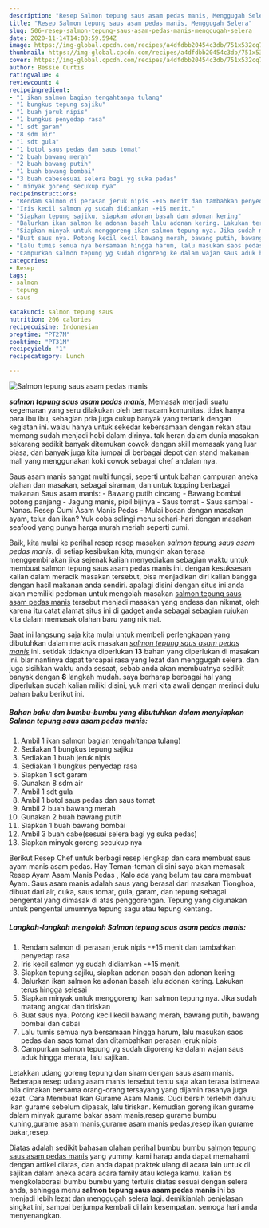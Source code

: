```yaml
---
description: "Resep Salmon tepung saus asam pedas manis, Menggugah Selera"
title: "Resep Salmon tepung saus asam pedas manis, Menggugah Selera"
slug: 506-resep-salmon-tepung-saus-asam-pedas-manis-menggugah-selera
date: 2020-11-14T14:08:59.594Z
image: https://img-global.cpcdn.com/recipes/a4dfdbb20454c3db/751x532cq70/salmon-tepung-saus-asam-pedas-manis-foto-resep-utama.jpg
thumbnail: https://img-global.cpcdn.com/recipes/a4dfdbb20454c3db/751x532cq70/salmon-tepung-saus-asam-pedas-manis-foto-resep-utama.jpg
cover: https://img-global.cpcdn.com/recipes/a4dfdbb20454c3db/751x532cq70/salmon-tepung-saus-asam-pedas-manis-foto-resep-utama.jpg
author: Bessie Curtis
ratingvalue: 4
reviewcount: 4
recipeingredient:
- "1 ikan salmon bagian tengahtanpa tulang"
- "1 bungkus tepung sajiku"
- "1 buah jeruk nipis"
- "1 bungkus penyedap rasa"
- "1 sdt garam"
- "8 sdm air"
- "1 sdt gula"
- "1 botol saus pedas dan saus tomat"
- "2 buah bawang merah"
- "2 buah bawang putih"
- "1 buah bawang bombai"
- "3 buah cabesesuai selera bagi yg suka pedas"
- " minyak goreng secukup nya"
recipeinstructions:
- "Rendam salmon di perasan jeruk nipis -+15 menit dan tambahkan penyedap rasa"
- "Iris kecil salmon yg sudah didiamkan -+15 menit."
- "Siapkan tepung sajiku, siapkan adonan basah dan adonan kering"
- "Balurkan ikan salmon ke adonan basah lalu adonan kering. Lakukan terus hingga selesai"
- "Siapkan minyak untuk menggoreng ikan salmon tepung nya. Jika sudah matang angkat dan tiriskan"
- "Buat saus nya. Potong kecil kecil bawang merah, bawang putih, bawang bombai dan cabai"
- "Lalu tumis semua nya bersamaan hingga harum, lalu masukan saos pedas dan saos tomat dan ditambahkan perasan jeruk nipis"
- "Campurkan salmon tepung yg sudah digoreng ke dalam wajan saus aduk hingga merata, lalu sajikan."
categories:
- Resep
tags:
- salmon
- tepung
- saus

katakunci: salmon tepung saus 
nutrition: 206 calories
recipecuisine: Indonesian
preptime: "PT27M"
cooktime: "PT31M"
recipeyield: "1"
recipecategory: Lunch

---
```



![Salmon tepung saus asam pedas manis](https://img-global.cpcdn.com/recipes/a4dfdbb20454c3db/751x532cq70/salmon-tepung-saus-asam-pedas-manis-foto-resep-utama.jpg)

<b><i>salmon tepung saus asam pedas manis</i></b>, Memasak menjadi suatu kegemaran yang seru dilakukan oleh bermacam komunitas. tidak hanya para ibu ibu, sebagian pria juga cukup banyak yang tertarik dengan kegiatan ini. walau hanya untuk sekedar kebersamaan dengan rekan atau memang sudah menjadi hobi dalam dirinya. tak heran dalam dunia masakan sekarang sedikit banyak ditemukan cowok dengan skill memasak yang luar biasa, dan banyak juga kita jumpai di berbagai depot dan stand makanan mall yang menggunakan koki cowok sebagai chef andalan nya.

Saus asam manis sangat multi fungsi, seperti untuk bahan campuran aneka olahan dan masakan, sebagai siraman, dan untuk topping berbagai makanan Saus asam manis: - Bawang putih cincang - Bawang bombai potong panjang - Jagung manis, pipil bijinya - Saus tomat - Saus sambal - Nanas. Resep Cumi Asam Manis Pedas - Mulai bosan dengan masakan ayam, telur dan ikan? Yuk coba selingi menu sehari-hari dengan masakan seafood yang punya harga murah meriah seperti cumi.

Baik, kita mulai ke perihal resep resep masakan <i>salmon tepung saus asam pedas manis</i>. di setiap kesibukan kita, mungkin akan terasa menggembirakan jika sejenak kalian menyediakan sebagian waktu untuk membuat salmon tepung saus asam pedas manis ini. dengan kesuksesan kalian dalam meracik masakan tersebut, bisa menjadikan diri kalian bangga dengan hasil makanan anda sendiri. apalagi disini dengan situs ini anda akan memiliki pedoman untuk mengolah masakan <u>salmon tepung saus asam pedas manis</u> tersebut menjadi masakan yang endess dan nikmat, oleh karena itu catat alamat situs ini di gadget anda sebagai sebagian rujukan kita dalam memasak olahan baru yang nikmat.


Saat ini langsung saja kita mulai untuk membeli perlengkapan yang dibutuhkan dalam meracik masakan <u><i>salmon tepung saus asam pedas manis</i></u> ini. setidak tidaknya diperlukan <b>13</b> bahan yang diperlukan di masakan ini. biar nantinya dapat tercapai rasa yang lezat dan menggugah selera. dan juga sisihkan waktu anda sesaat, sebab anda akan membuatnya sedikit banyak dengan <b>8</b> langkah mudah. saya berharap berbagai hal yang diperlukan sudah kalian miliki disini, yuk mari kita awali dengan merinci dulu bahan baku berikut ini.

<!--inarticleads1-->

##### Bahan baku dan bumbu-bumbu yang dibutuhkan dalam menyiapkan Salmon tepung saus asam pedas manis:

1. Ambil 1 ikan salmon bagian tengah(tanpa tulang)
1. Sediakan 1 bungkus tepung sajiku
1. Sediakan 1 buah jeruk nipis
1. Sediakan 1 bungkus penyedap rasa
1. Siapkan 1 sdt garam
1. Gunakan 8 sdm air
1. Ambil 1 sdt gula
1. Ambil 1 botol saus pedas dan saus tomat
1. Ambil 2 buah bawang merah
1. Gunakan 2 buah bawang putih
1. Siapkan 1 buah bawang bombai
1. Ambil 3 buah cabe(sesuai selera bagi yg suka pedas)
1. Siapkan  minyak goreng secukup nya


Berikut Resep Chef untuk berbagi resep lengkap dan cara membuat saus ayam manis asam pedas. Hay Teman-teman di sini saya akan memasak Resep Ayam Asam Manis Pedas , Kalo ada yang belum tau cara membuat Ayam. Saus asam manis adalah saus yang berasal dari masakan Tionghoa, dibuat dari air, cuka, saus tomat, gula, garam, dan tepung sebagai pengental yang dimasak di atas penggorengan. Tepung yang digunakan untuk pengental umumnya tepung sagu atau tepung kentang. 

<!--inarticleads2-->

##### Langkah-langkah mengolah Salmon tepung saus asam pedas manis:

1. Rendam salmon di perasan jeruk nipis -+15 menit dan tambahkan penyedap rasa
1. Iris kecil salmon yg sudah didiamkan -+15 menit.
1. Siapkan tepung sajiku, siapkan adonan basah dan adonan kering
1. Balurkan ikan salmon ke adonan basah lalu adonan kering. Lakukan terus hingga selesai
1. Siapkan minyak untuk menggoreng ikan salmon tepung nya. Jika sudah matang angkat dan tiriskan
1. Buat saus nya. Potong kecil kecil bawang merah, bawang putih, bawang bombai dan cabai
1. Lalu tumis semua nya bersamaan hingga harum, lalu masukan saos pedas dan saos tomat dan ditambahkan perasan jeruk nipis
1. Campurkan salmon tepung yg sudah digoreng ke dalam wajan saus aduk hingga merata, lalu sajikan.


Letakkan udang goreng tepung dan siram dengan saus asam manis. Beberapa resep udang asam manis tersebut tentu saja akan terasa istimewa bila dimakan bersama orang-orang tersayang yang dijamin rasanya juga lezat. Cara Membuat Ikan Gurame Asam Manis. Cuci bersih terlebih dahulu ikan gurame sebelum dipasak, lalu tiriskan. Kemudian goreng ikan gurame dalam minyak gurame bakar asam manis,resep gurame bumbu kuning,gurame asam manis,gurame asam manis pedas,resep ikan gurame bakar,resep. 

Diatas adalah sedikit bahasan olahan perihal bumbu bumbu <u>salmon tepung saus asam pedas manis</u> yang yummy. kami harap anda dapat memahami dengan artikel diatas, dan anda dapat praktek ulang di acara lain untuk di sajikan dalam aneka acara acara family atau kolega kamu. kalian bs mengkolaborasi bumbu bumbu yang tertulis diatas sesuai dengan selera anda, sehingga menu <b>salmon tepung saus asam pedas manis</b> ini bs menjadi lebih lezat dan menggugah selera lagi. demikianlah penjelasan singkat ini, sampai berjumpa kembali di lain kesempatan. semoga hari anda menyenangkan.
